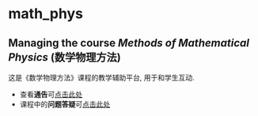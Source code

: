 # math_phys
## Managing the course *Methods of Mathematical Physics* (数学物理方法)

这是《数学物理方法》课程的教学辅助平台, 用于和学生互动.

- 查看**通告**可[点击此处](announcement.md)
- 课程中的**问题答疑**可[点击此处](questions.md)

